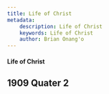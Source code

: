 ```yaml
---
title: Life of Christ
metadata:
    description: Life of Christ
    keywords: Life of Christ
    author: Brian Onang'o
---
```


#### Life of Christ

## 1909 Quater 2
